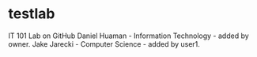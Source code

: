 # testlab
IT 101 Lab on GitHub
Daniel Huaman - Information Technology - added by owner.
Jake Jarecki - Computer Science - added by user1.
